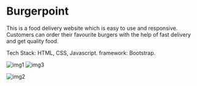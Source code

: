 # Burgerpoint

This is a food delivery website which is easy to use and responsive. Customers can order their favourite burgers with the help of fast delivery and get quality food.

Tech Stack: HTML, CSS, Javascript.
framework: Bootstrap.


![img1](https://github.com/UnnatiBhal/Burgerpoint/assets/109412356/304d4ead-0145-401a-99d6-5fe08ea84333)
![img3](https://github.com/UnnatiBhal/Burgerpoint/assets/109412356/c36c97db-a101-4ea9-8165-799aaf7c163d)


![img2](https://github.com/UnnatiBhal/Burgerpoint/assets/109412356/f57d1968-1977-4886-921b-7479595d4d61)
